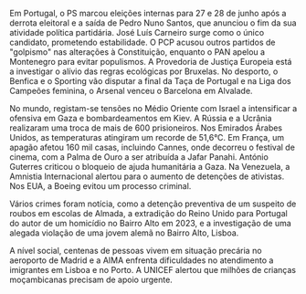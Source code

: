 Em Portugal, o PS marcou eleições internas para 27 e 28 de junho após a derrota eleitoral e a saída de Pedro Nuno Santos, que anunciou o fim da sua atividade política partidária. José Luís Carneiro surge como o único candidato, prometendo estabilidade. O PCP acusou outros partidos de "golpismo" nas alterações à Constituição, enquanto o PAN apelou a Montenegro para evitar populismos. A Provedoria de Justiça Europeia está a investigar o alívio das regras ecológicas por Bruxelas. No desporto, o Benfica e o Sporting vão disputar a final da Taça de Portugal e na Liga dos Campeões feminina, o Arsenal venceu o Barcelona em Alvalade.

No mundo, registam-se tensões no Médio Oriente com Israel a intensificar a ofensiva em Gaza e bombardeamentos em Kiev. A Rússia e a Ucrânia realizaram uma troca de mais de 600 prisioneiros. Nos Emirados Árabes Unidos, as temperaturas atingiram um recorde de 51,6°C. Em França, um apagão afetou 160 mil casas, incluindo Cannes, onde decorreu o festival de cinema, com a Palma de Ouro a ser atribuída a Jafar Panahi. António Guterres criticou o bloqueio de ajuda humanitária a Gaza. Na Venezuela, a Amnistia Internacional alertou para o aumento de detenções de ativistas. Nos EUA, a Boeing evitou um processo criminal.

Vários crimes foram notícia, como a detenção preventiva de um suspeito de roubos em escolas de Almada, a extradição do Reino Unido para Portugal do autor de um homicídio no Bairro Alto em 2023, e a investigação de uma alegada violação de uma jovem alemã no Bairro Alto, Lisboa.

A nível social, centenas de pessoas vivem em situação precária no aeroporto de Madrid e a AIMA enfrenta dificuldades no atendimento a imigrantes em Lisboa e no Porto. A UNICEF alertou que milhões de crianças moçambicanas precisam de apoio urgente.